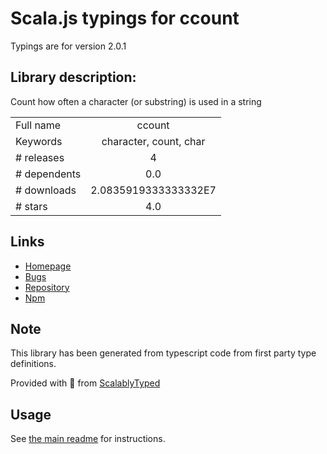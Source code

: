 
# Scala.js typings for ccount

Typings are for version 2.0.1

## Library description:
Count how often a character (or substring) is used in a string

|                    |                 |
| ------------------ | :-------------: |
| Full name          | ccount |
| Keywords           | character, count, char |
| # releases         | 4 |
| # dependents       | 0.0 |
| # downloads        | 2.0835919333333332E7 |
| # stars            | 4.0 |

## Links
- [Homepage](https://github.com/wooorm/ccount#readme)
- [Bugs](https://github.com/wooorm/ccount/issues)
- [Repository](https://github.com/wooorm/ccount)
- [Npm](https://www.npmjs.com/package/ccount)
    


## Note
This library has been generated from typescript code from first party type definitions.

Provided with :purple_heart: from [ScalablyTyped](https://github.com/oyvindberg/ScalablyTyped)

## Usage
See [the main readme](../../readme.md) for instructions.


